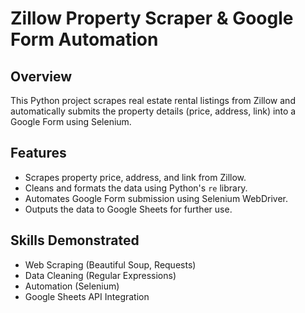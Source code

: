 # Zillow Property Scraper & Google Form Automation

## Overview
This Python project scrapes real estate rental listings from Zillow and automatically submits the property details (price, address, link) into a Google Form using Selenium.

## Features
- Scrapes property price, address, and link from Zillow.
- Cleans and formats the data using Python's `re` library.
- Automates Google Form submission using Selenium WebDriver.
- Outputs the data to Google Sheets for further use.

## Skills Demonstrated
- Web Scraping (Beautiful Soup, Requests)
- Data Cleaning (Regular Expressions)
- Automation (Selenium)
- Google Sheets API Integration
